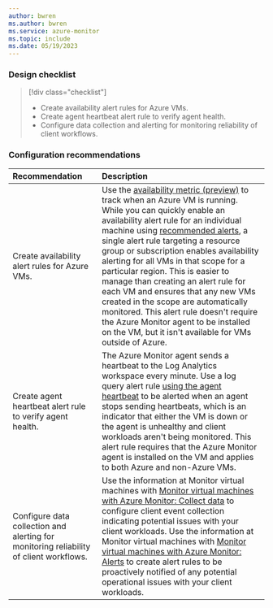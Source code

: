 ```yaml
---
author: bwren
ms.author: bwren
ms.service: azure-monitor
ms.topic: include
ms.date: 05/19/2023
---
```


### Design checklist

> [!div class="checklist"]
> - Create availability alert rules for Azure VMs.
> - Create agent heartbeat alert rule to verify agent health.
> - Configure data collection and alerting for monitoring reliability of client workflows.

### Configuration recommendations

| Recommendation | Description |
|:---|:---|
| Create availability alert rules for Azure VMs. | Use the [availability metric (preview)](../vm/tutorial-monitor-vm-alert-availability.md) to track when an Azure VM is running. While you can quickly enable an availability alert rule for an individual machine using [recommended alerts](../vm/tutorial-monitor-vm-alert-recommended.md), a single alert rule targeting a resource group or subscription enables availability alerting for all VMs in that scope for a particular region. This is easier to manage than creating an alert rule for each VM and ensures that any new VMs created in the scope are automatically monitored. This alert rule doesn't require the Azure Monitor agent to be installed on the VM, but it isn't available for VMs outside of Azure. |
| Create agent heartbeat alert rule to verify agent health. | The Azure Monitor agent sends a heartbeat to the Log Analytics workspace every minute. Use a log query alert rule [using the agent heartbeat](../vm/monitor-virtual-machine-alerts.md#agent-heartbeat) to be alerted when an agent stops sending heartbeats, which is an indicator that either the VM is down or the agent is unhealthy and client workloads aren't being monitored. This alert rule requires that the Azure Monitor agent is installed on the VM and applies to both Azure and non-Azure VMs. |
| Configure data collection and alerting for monitoring reliability of client workflows. | Use the information at Monitor virtual machines with [Monitor virtual machines with Azure Monitor: Collect data](../vm/monitor-virtual-machine-data-collection.md) to configure client event collection indicating potential issues with your client workloads. Use the information at Monitor virtual machines with [Monitor virtual machines with Azure Monitor: Alerts](../vm/monitor-virtual-machine-alerts.md) to create alert rules to be proactively notified of any potential operational issues with your client workloads. |
